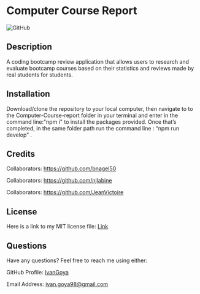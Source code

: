 # Computer Course Report
  ![GitHub](https://img.shields.io/github/license/IvanGoya/Computer-Course-report?style=flat-square)
 
    
  ## Description
      
  A coding bootcamp review application that allows users to research and evaluate bootcamp courses based on their statistics and reviews made by real students for students.
      
  ## Installation
      
  Download/clone the repository to your local computer, then navigate to to the Computer-Course-report folder in your terminal and enter in the command line:"npm i" to install the packages provided. Once that’s completed, in the same folder path run the command line : “npm run develop” .
      
  ## Credits
  Collaborators: https://github.com/bnagel50
  
  Collaborators: https://github.com/njlabine
  
  Collaborators: https://github.com/JeanVictoire
  
  ## License
  Here is a link to my MIT license file: [Link](./license)
  ## Questions
  Have any questions? Feel free to reach me using either:
  
  GitHub Profile: [IvanGoya](github.com/IvanGoya)
  
  Email Address: ivan.goya98@gmail.com
